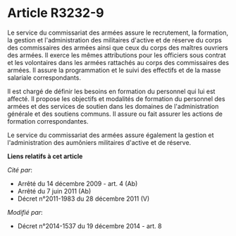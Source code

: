 # Article R3232-9

Le service du commissariat des armées assure le recrutement, la formation, la gestion et l'administration des militaires
d'active et de réserve du corps des commissaires des armées ainsi que ceux du corps des maîtres ouvriers des armées. Il
exerce les mêmes attributions pour les officiers sous contrat et les volontaires dans les armées rattachés au corps des
commissaires des armées. Il assure la programmation et le suivi des effectifs et de la masse salariale correspondants. 

Il est chargé de définir les besoins en formation du personnel qui lui est affecté. Il propose les objectifs et modalités de
formation du personnel des armées et des services de soutien dans les domaines de l'administration générale et des soutiens
communs.  Il assure ou fait assurer les actions de formation correspondantes.  

Le service du commissariat des armées assure également la gestion et l'administration des aumôniers militaires d'active et de
réserve.

**Liens relatifs à cet article**

_Cité par_:

  - Arrêté du 14 décembre 2009 - art. 4 (Ab)
  - Arrêté du 7 juin 2011 (Ab)
  - Décret n°2011-1983 du 28 décembre 2011 (V)

_Modifié par_:

  - Décret n°2014-1537 du 19 décembre 2014 - art. 8
